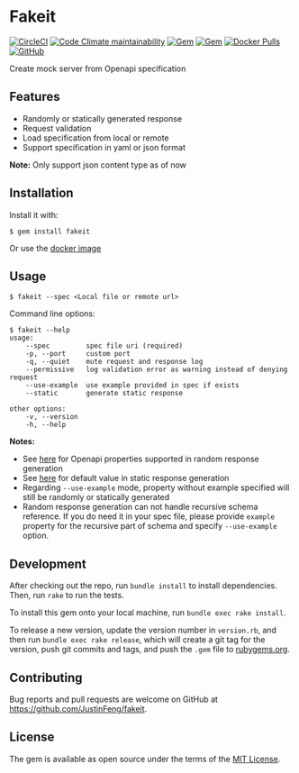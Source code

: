 # Fakeit

[![CircleCI](https://img.shields.io/circleci/build/github/JustinFeng/fakeit.svg)](https://circleci.com/gh/JustinFeng/fakeit)
[![Code Climate maintainability](https://img.shields.io/codeclimate/maintainability/JustinFeng/fakeit.svg)](https://codeclimate.com/github/JustinFeng/fakeit)
[![Gem](https://img.shields.io/gem/v/fakeit.svg)](https://rubygems.org/gems/fakeit)
[![Gem](https://img.shields.io/gem/dt/fakeit.svg)](https://rubygems.org/gems/fakeit)
[![Docker Pulls](https://img.shields.io/docker/pulls/realfengjia/fakeit.svg)](https://hub.docker.com/r/realfengjia/fakeit)
[![GitHub](https://img.shields.io/github/license/JustinFeng/fakeit.svg)](https://opensource.org/licenses/MIT)

Create mock server from Openapi specification

## Features

* Randomly or statically generated response
* Request validation
* Load specification from local or remote
* Support specification in yaml or json format

**Note:** Only support json content type as of now

## Installation

Install it with:

    $ gem install fakeit

Or use the [docker image](https://hub.docker.com/r/realfengjia/fakeit)

## Usage

    $ fakeit --spec <Local file or remote url>

Command line options:

    $ fakeit --help
    usage:
        --spec         spec file uri (required)
        -p, --port     custom port
        -q, --quiet    mute request and response log
        --permissive   log validation error as warning instead of denying request
        --use-example  use example provided in spec if exists
        --static       generate static response

    other options:
        -v, --version
        -h, --help

**Notes:**
* See [here](docs/random.md) for Openapi properties supported in random response generation
* See [here](docs/static.md) for default value in static response generation
* Regarding `--use-example` mode, property without example specified will still be randomly or statically generated
* Random response generation can not handle recursive schema reference. If you do need it in your spec file, please provide `example` property for the recursive part of schema and specify `--use-example` option.

## Development

After checking out the repo, run `bundle install` to install dependencies. Then, run `rake` to run the tests.

To install this gem onto your local machine, run `bundle exec rake install`.

To release a new version, update the version number in `version.rb`, and then run `bundle exec rake release`, which will create a git tag for the version, push git commits and tags, and push the `.gem` file to [rubygems.org](https://rubygems.org).

## Contributing

Bug reports and pull requests are welcome on GitHub at https://github.com/JustinFeng/fakeit.

## License

The gem is available as open source under the terms of the [MIT License](https://opensource.org/licenses/MIT).
